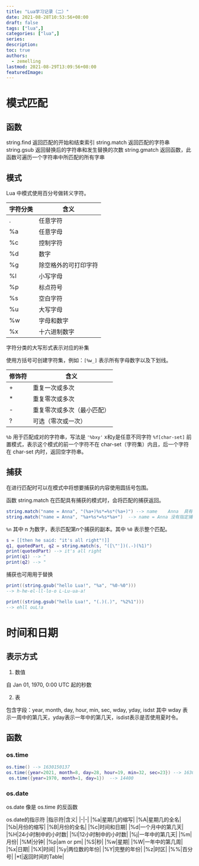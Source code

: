 ```yaml
---
title: "Lua学习记录（二）"
date: 2021-08-28T10:53:56+08:00
draft: false
tags: ["lua",]
categories: ["lua",]
series:
description:
toc: true
authors:
  - zemelling
lastmod: 2021-08-29T13:09:56+08:00
featuredImage:
---
```


# 模式匹配

## 函数

string.find 返回匹配的开始和结束索引
string.match 返回匹配的字符串
string.gsub  返回替换后的字符串和发生替换的次数
string.gmatch 返回函数，此函数可遍历一个字符串中所匹配的所有字串

## 模式

Lua 中模式使用百分号做转义字符。

|字符分类|含义|
|-|-|
|.|任意字符|
|%a|任意字母|
|%c|控制字符|
|%d|数字|
|%g|除空格外的可打印字符|
|%l|小写字母|
|%p|标点符号|
|%s|空白字符|
|%u|大写字母|
|%w|字母和数字|
|%x|十六进制数字|

字符分类的大写形式表示对应的补集

使用方括号可创建字符集，例如：`[%w_]` 表示所有字母数字以及下划线。

|修饰符|含义|
|-|-|
|+|重复一次或多次|
|*|重复零次或多次|
|-|重复零次或多次（最小匹配）|
|?|可选（零次或一次）|

`%b` 用于匹配成对的字符串，写法是 `'%bxy'` x和y是任意不同字符
`%f[char-set]` 前置模式，表示这个模式的前一个字符不在 char-set（字符集）内且，后一个字符在 char-set 内时，返回空字符串。

## 捕获

在进行匹配时可以在模式中将想要捕获的内容使用圆括号包围。

函数 string.match 在匹配具有捕获的模式时，会将匹配的捕获返回。

```lua
string.match("name = Anna", "(%a+)%s*=%s*(%a+)") --> name    Anna  具有捕获
string.match("name = Anna", "%a+%s*=%s*%a+")  --> name = Anna 没有指定捕获
```

`%n` 其中 n 为数字，表示匹配第n个捕获的副本。其中 `%0` 表示整个匹配。

```lua
s = [[then he said: "it's all right"!]]
q1, quotedPart, q2 = string.match(s, "([\"'])(.-)(%1)")
print(quotedPart) --> it's all right
print(q1) --> "
print(q2) --> "
```

捕获也可用用于替换

```lua
print((string.gsub("hello Lua!", "%a", "%0-%0")))
--> h-he-el-ll-lo-o L-Lu-ua-a!

print((string.gsub("hello Lua!", "(.)(.)", "%2%1")))
--> ehll ouL!a
```

# 时间和日期

## 表示方式

1. 数值

自 Jan 01, 1970, 0:00 UTC 起的秒数

2. 表

包含字段：year, month, day, hour, min, sec, wday, yday, isdst
其中 wday 表示一周中的第几天，yday表示一年中的第几天，isdist表示是否使用夏时令。


## 函数

### os.time

```lua
os.time() --> 1630150137
os.time({year=2021, month=8, day=28, hour=19, min=32, sec=23}) --> 1630150343
 os.time({year=1970, month=1, day=1})  --> 14400
```

### os.date

os.date 像是 os.time 的反函数

os.date的指示符
|指示符|含义|
|-|-|
|%a|星期几的缩写|
|%A|星期几的全名|
|%b|月份的缩写|
|%B|月份的全名|
|%c|时间和日期|
|%d|一个月中的第几天|
|%H|24小时制中的小时数|
|%I|12小时制中的小时数|
|%j|一年中的第几天|
|%m|月份|
|%M|分钟|
|%p|am or pm|
|%S|秒|
|%w|星期|
|%W|一年中的第几周|
|%x|日期|
|%X|时间|
|%y|两位数的年份|
|%Y|完整的年份|
|%z|时区|
|%%|百分号|
|*t|返回时间的Table|
